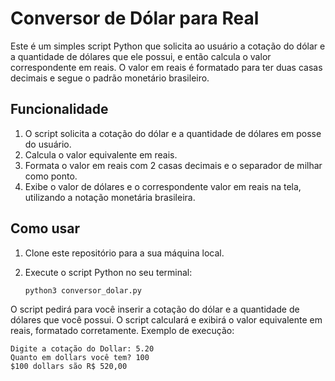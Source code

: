 # Conversor de Dólar para Real

Este é um simples script Python que solicita ao usuário a cotação do dólar e a quantidade de dólares que ele possui, e então calcula o valor correspondente em reais. O valor em reais é formatado para ter duas casas decimais e segue o padrão monetário brasileiro.

## Funcionalidade

1. O script solicita a cotação do dólar e a quantidade de dólares em posse do usuário.
2. Calcula o valor equivalente em reais.
3. Formata o valor em reais com 2 casas decimais e o separador de milhar como ponto.
4. Exibe o valor de dólares e o correspondente valor em reais na tela, utilizando a notação monetária brasileira.

## Como usar

1. Clone este repositório para a sua máquina local.
2. Execute o script Python no seu terminal:

   ```bash
   python3 conversor_dolar.py


O script pedirá para você inserir a cotação do dólar e a quantidade de dólares que você possui.
O script calculará e exibirá o valor equivalente em reais, formatado corretamente.
Exemplo de execução:
```
Digite a cotação do Dollar: 5.20
Quanto em dollars você tem? 100
$100 dollars são R$ 520,00
